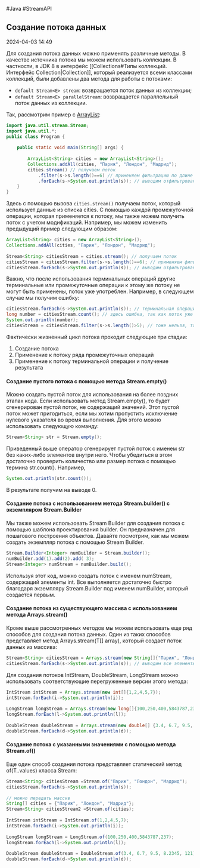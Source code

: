#Java #StreamAPI 
## Создание потока данных

2024-04-03 14:49

Для создания потока данных можно применять различные методы. В качестве источника потока мы можем использовать коллекции. В частности, в JDK 8 в интерфейс [[Collections#Типы коллекций. Интерфейс Collection|Collection]], который реализуется всеми классами коллекций, были добавлены два метода для работы с потоками:
- `default Stream<E> stream`: возвращается поток данных из коллекции;
- `default Stream<E> parallelStream`: возвращается параллельный поток данных из коллекции.

Так, рассмотрим пример с [ArrayList](Class-ArrayList):
```java
import java.util.stream.Stream;
import java.util.*;
public class Program {
 
    public static void main(String[] args) {
         
        ArrayList<String> cities = new ArrayList<String>();
        Collections.addAll(cities, "Париж", "Лондон", "Мадрид");
        cities.stream() // получаем поток
            .filter(s->s.length()==6) // применяем фильтрацию по длине строки
            .forEach(s->System.out.println(s)); // выводим отфильтрованные строки на консоль
    }
}
```
Здесь с помощью вызова `cities.stream()` получаем поток, который использует данные из списка cities. С помощью каждой промежуточной операции, которая применяется к потоку, мы также можем получить поток с учетом модификаций. Например, мы можем изменить предыдущий пример следующим образом:
```java
ArrayList<String> cities = new ArrayList<String>();
Collections.addAll(cities, "Париж", "Лондон", "Мадрид");
 
Stream<String> citiesStream = cities.stream(); // получаем поток
citiesStream = citiesStream.filter(s->s.length()==6); // применяем фильтрацию по длине строки
citiesStream.forEach(s->System.out.println(s)); // выводим отфильтрованные строки на консоль
```

Важно, что после использования терминальных операций другие терминальные или промежуточные операции к этому же потоку не могут быть применены, поток уже употреблен. Например, в следующем случае мы получим ошибку:
```java
citiesStream.forEach(s->System.out.println(s)); // терминальная операция употребляет поток
long number = citiesStream.count(); // здесь ошибка, так как поток уже употреблен
System.out.println(number);
citiesStream = citiesStream.filter(s->s.length()>5); // тоже нельзя, так как поток уже употреблен
```
Фактически жизненный цикл потока проходит следующие три стадии:
1. Создание потока
2. Применение к потоку ряда промежуточных операций
3. Применение к потоку терминальной операции и получение результата

#### Создание пустого потока с помощью метода Stream.empty()

Можно создать пустой поток для использования на более поздних этапах кода. Если использовать метод Stream.empty(), то будет сгенерирован пустой поток, не содержащий значений. Этот пустой поток может пригодиться, если мы хотим пропустить исключение нулевого указателя во время выполнения. Для этого можно использовать следующую команду:
```java
Stream<String> str = Stream.empty();
```
Приведенный выше оператор сгенерирует пустой поток с именем str без каких-либо элементов внутри него. Чтобы убедиться в этом достаточно проверить количество или размер потока с помощью термина str.count(). Например,
```java
System.out.println(str.count());
```
В результате получим на выводе 0.

#### Создание потока с использованием метода Stream.builder() с экземпляром Stream.Builder

Мы также можем использовать Stream Builder для создания потока с помощью шаблона проектирования builder. Он предназначен для пошагового построения объектов. Давайте посмотрим, как мы можем создать экземпляр потока с помощью Stream Builder.
```java
Stream.Builder<Integer> numBuilder = Stream.builder();
numBuilder.add(1).add(2).add( 3);
Stream<Integer> numStream = numBuilder.build();
```
Используя этот код, можно создать поток с именем numStream, содержащий элементы int. Все выполняется достаточно быстро благодаря экземпляру Stream.Builder под именем numBuilder, который создается первым.

#### Создание потока из существующего массива с использованием метода Arrays.stream()

Кроме выше рассмотренных методов мы можем использовать еще ряд способов для создания потока данных. Один из таких способов представляет метод Arrays.stream(T[] array), который создает поток данных из массива:
```java
Stream<String> citiesStream = Arrays.stream(new String[]{"Париж", "Лондон", "Мадрид"}) ;
citiesStream.forEach(s->System.out.println(s)); // выводим все элементы массива
```
Для создания потоков IntStream, DoubleStream, LongStream можно использовать соответствующие перегруженные версии этого метода:
```java
IntStream intStream = Arrays.stream(new int[]{1,2,4,5,7});
intStream.forEach(i->System.out.println(i));
 
LongStream longStream = Arrays.stream(new long[]{100,250,400,5843787,237});
longStream.forEach(l->System.out.println(l));
 
DoubleStream doubleStream = Arrays.stream(new double[] {3.4, 6.7, 9.5, 8.2345, 121});
doubleStream.forEach(d->System.out.println(d));
```

#### Создание потока с указанными значениями с помощью метода Stream.of()

Еще один способ создания потока представляет статический метод of(T..values) класса Stream:
```java
Stream<String> citiesStream =Stream.of("Париж", "Лондон", "Мадрид");
citiesStream.forEach(s->System.out.println(s));
 
// можно передать массив
String[] cities = {"Париж", "Лондон", "Мадрид"};
Stream<String> citiesStream2 =Stream.of(cities);
        
IntStream intStream = IntStream.of(1,2,4,5,7);
intStream.forEach(i->System.out.println(i));
 
LongStream longStream = LongStream.of(100,250,400,5843787,237);
longStream.forEach(l->System.out.println(l));
 
DoubleStream doubleStream = DoubleStream.of(3.4, 6.7, 9.5, 8.2345, 121);
doubleStream.forEach(d->System.out.println(d));
```

